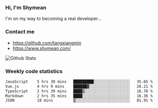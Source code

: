 ### Hi, I'm Shymean

I'm on my way to becoming a real developer...

### Contact me

- <https://github.com/tangxiangmin>
- <https://www.shymean.com/>

![Github Stats](https://github-readme-stats.vercel.app/api?username=tangxiangmin&show_icons=true&theme=dark)


###  Weekly code statistics

<!--START_SECTION:waka-->

```txt
JavaScript    5 hrs 39 mins   █████████░░░░░░░░░░░░░░░░   35.65 %
Vue.js        4 hrs 9 mins    ██████▓░░░░░░░░░░░░░░░░░░   26.21 %
TypeScript    2 hrs 39 mins   ████▒░░░░░░░░░░░░░░░░░░░░   16.78 %
Markdown      2 hrs 35 mins   ████░░░░░░░░░░░░░░░░░░░░░   16.36 %
JSON          18 mins         ▒░░░░░░░░░░░░░░░░░░░░░░░░   01.91 %
```

<!--END_SECTION:waka-->